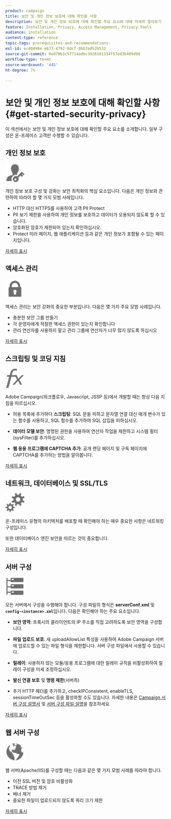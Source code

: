 ```yaml
---
product: campaign
title: 보안 및 개인 정보 보호에 대해 확인할 사항
description: 보안 및 개인 정보 보호에 대해 확인할 주요 요소에 대해 자세히 알아보기
feature: Installation, Privacy, Access Management, Privacy Tools
audience: installation
content-type: reference
topic-tags: prerequisites-and-recommendations-
exl-id: ec40498e-e673-4792-8dcf-8bb7e852b532
source-git-commit: 0ed70b3c57714ad6c3926181334f57ed3b409d98
workflow-type: tm+mt
source-wordcount: '445'
ht-degree: 7%

---
```


# 보안 및 개인 정보 보호에 대해 확인할 사항{#get-started-security-privacy}



이 섹션에서는 보안 및 개인 정보 보호에 대해 확인할 주요 요소를 소개합니다. 일부 구성은 온-프레미스 고객만 수행할 수 있습니다.

## 개인 정보 보호

<img src="assets/do-not-localize/icon_privacy.svg" width="60px">

개인 정보 보호 구성 및 강화는 보안 최적화의 핵심 요소입니다. 다음은 개인 정보와 관련하여 따라야 할 몇 가지 모범 사례입니다.

* HTTP 대신 HTTPS를 사용하여 고객 PII Protect
* PII 보기 제한을 사용하여 개인 정보를 보호하고 데이터가 오용되지 않도록 할 수 있습니다.
* 암호화된 암호가 제한되어 있는지 확인하십시오.
* Protect 미러 페이지, 웹 애플리케이션 등과 같은 개인 정보가 포함될 수 있는 페이지입니다.

[자세히 표시](../../installation/using/privacy.md)

## 액세스 관리

<img src="assets/do-not-localize/icon_access.svg" width="60px">

액세스 관리는 보안 강화의 중요한 부분입니다. 다음은 몇 가지 주요 모범 사례입니다.

* 충분한 보안 그룹 만들기
* 각 운영자에게 적절한 액세스 권한이 있는지 확인합니다
* 관리 연산자를 사용하지 말고 관리 그룹에 연산자가 너무 많지 않도록 하십시오

[자세히 표시](../../installation/using/access-management.md)

## 스크립팅 및 코딩 지침

<img src="assets/do-not-localize/icon_scripting.svg" width="60px">

Adobe Campaign(워크플로우, Javascript, JSSP 등)에서 개발할 때는 항상 다음 지침을 따르십시오.

* 허용 목록에 추가하다 **스크립팅**: SQL 문을 피하고 문자열 연결 대신 매개 변수가 있는 함수를 사용하고, SQL 함수를 추가하여 SQL 삽입을 피하십시오.

* **데이터 모델 보안**: 명명된 권한을 사용하여 연산자 작업을 제한하고 시스템 필터(sysFilter)를 추가하십시오.

* **웹 응용 프로그램에 CAPTCHA 추가**: 공개 랜딩 페이지 및 구독 페이지에 CAPTCHA를 추가하는 방법을 알아봅니다.

[자세히 표시](../../installation/using/scripting-coding-guidelines.md)

## 네트워크, 데이터베이스 및 SSL/TLS

<img src="assets/do-not-localize/icon_network.svg" width="60px">

온-프레미스 유형의 아키텍처를 배포할 때 확인해야 하는 매우 중요한 사항은 네트워킹 구성입니다.

또한 데이터베이스 엔진 보안을 따르는 것이 중요합니다.

[자세히 표시](../../installation/using/network-database.md)


## 서버 구성

<img src="assets/do-not-localize/icon_server.svg" width="60px">

모든 서버에서 구성을 수행해야 합니다. 구성 파일의 형식은 **serverConf.xml** 및 **`config-<instance>.xml`**&#x200B;입니다. 다음은 확인해야 하는 주요 요소입니다.

* **보안 영역**: 프록시의 클라이언트의 IP 주소를 직접 고려하도록 보안 영역을 구성합니다.

* **파일 업로드 보호**: 새 uploadAllowList 특성을 사용하여 Adobe Campaign 서버에 업로드할 수 있는 파일 형식을 제한합니다. 서버 구성 파일에서 사용할 수 있습니다.

* **릴레이**: 사용하지 않는 모듈/응용 프로그램에 대한 릴레이 규칙을 비활성화하여 릴레이 구성을 미세 조정하십시오.

* **발신 연결 보호** 및 **명령 제한**(서버측)

* 추가 HTTP 헤더를 추가하고, checkIPConsistent, enableTLS, sessionTimeOutSec 등을 활성화할 수도 있습니다. 자세한 내용은 [Campaign 서버 구성 설명서](../../installation/using/configuring-campaign-server.md) 및 [서버 구성 파일 설명](../../installation/using/the-server-configuration-file.md)을 참조하세요.

[자세히 표시](../../installation/using/server-configuration.md)

## 웹 서버 구성

<img src="assets/do-not-localize/icon_web.svg" width="60px">

웹 서버(Apache/IIS)를 구성할 때는 다음과 같은 몇 가지 모범 사례를 따라야 합니다.

* 이전 SSL 버전 및 암호 비활성화
* TRACE 방법 제거
* 배너 제거
* 중요한 파일이 업로드되지 않도록 쿼리 크기 제한

[자세히 표시](../../installation/using/web-server-configuration.md)
